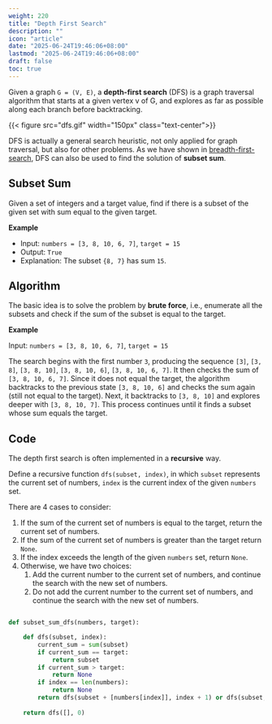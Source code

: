```yaml
---
weight: 220
title: "Depth First Search"
description: ""
icon: "article"
date: "2025-06-24T19:46:06+08:00"
lastmod: "2025-06-24T19:46:06+08:00"
draft: false
toc: true
---
```


Given a graph `G = (V, E)`, a **depth-first search** (DFS) is a graph traversal algorithm that starts at a given vertex v of G, and explores as far as possible along each branch before backtracking.

{{< figure src="dfs.gif" width="150px" class="text-center">}}

DFS is actually a general search heuristic, not only applied for graph traversal, but also for other problems. As we have shown in [breadth-first-search](/docs/search/bfs), DFS can also be used to find the solution of **subset sum**.

## Subset Sum

Given a set of integers and a target value, find if there is a subset of the given set with sum equal to the given target.

**Example**

* Input: `numbers = [3, 8, 10, 6, 7]`, `target = 15`
* Output: `True`
* Explanation: The subset `{8, 7}` has sum `15`.

## Algorithm

The basic idea is to solve the problem by **brute force**, i.e., enumerate all the subsets and check if the sum of the subset is equal to the target. 

**Example**

Input: `numbers = [3, 8, 10, 6, 7]`, `target = 15`

The search begins with the first number `3`, producing the sequence `[3]`, `[3, 8]`, `[3, 8, 10]`, `[3, 8, 10, 6]`, `[3, 8, 10, 6, 7]`. It then checks the sum of `[3, 8, 10, 6, 7]`. Since it does not equal the target, the algorithm backtracks to the previous state `[3, 8, 10, 6]` and checks the sum again (still not equal to the target). Next, it backtracks to `[3, 8, 10]` and explores deeper with `[3, 8, 10, 7]`. This process continues until it finds a subset whose sum equals the target.

## Code

The depth first search is often implemented in a **recursive** way. 

Define a recursive function `dfs(subset, index)`, in which `subset` represents the current set of numbers, `index` is the current index of the given `numbers` set.

There are 4 cases to consider:

1. If the sum of the current set of numbers is equal to the target, return the current set of numbers.
2. If the sum of the current set of numbers is greater than the target return `None`.
3. If the index exceeds the length of the given `numbers` set, return `None`.
4. Otherwise, we have two choices:
    1. Add the current number to the current set of numbers, and continue the search with the new set of numbers.
    2. Do not add the current number to the current set of numbers, and continue the search with the new set of numbers.

```python

def subset_sum_dfs(numbers, target):

    def dfs(subset, index):
        current_sum = sum(subset)
        if current_sum == target:
            return subset
        if current_sum > target:
            return None
        if index == len(numbers):
            return None
        return dfs(subset + [numbers[index]], index + 1) or dfs(subset, index + 1)
    
    return dfs([], 0)
```
